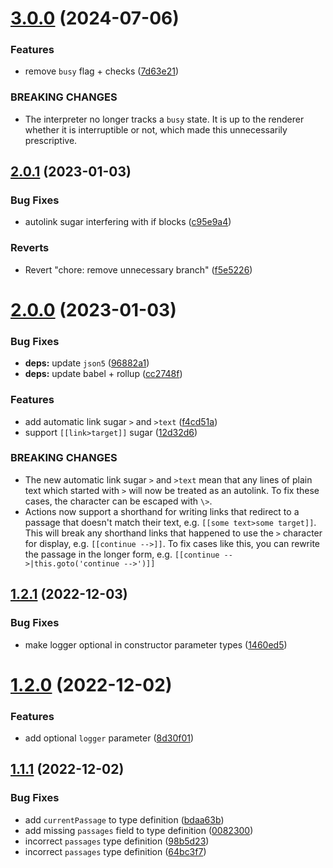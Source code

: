 # [3.0.0](https://github.com/seleb/strand/compare/v2.0.1...v3.0.0) (2024-07-06)


### Features

* remove `busy` flag + checks ([7d63e21](https://github.com/seleb/strand/commit/7d63e2183b7210aa2d4105928672689c5c4e866f))


### BREAKING CHANGES

* The interpreter no longer tracks a `busy` state. It is up to the renderer whether it is interruptible or not, which made this unnecessarily prescriptive.

## [2.0.1](https://github.com/seleb/strand/compare/v2.0.0...v2.0.1) (2023-01-03)


### Bug Fixes

* autolink sugar interfering with if blocks ([c95e9a4](https://github.com/seleb/strand/commit/c95e9a4c1108f1a558466dd07dcdcde0865cbc2f))


### Reverts

* Revert "chore: remove unnecessary branch" ([f5e5226](https://github.com/seleb/strand/commit/f5e5226bfb7310011b3ebdf2ce0462c5f79af7e3))

# [2.0.0](https://github.com/seleb/strand/compare/v1.2.1...v2.0.0) (2023-01-03)


### Bug Fixes

* **deps:** update `json5` ([96882a1](https://github.com/seleb/strand/commit/96882a1fbdb8cb74a2c2e7b7187214a945b6aff3))
* **deps:** update babel + rollup ([cc2748f](https://github.com/seleb/strand/commit/cc2748fc31db71c25d41c4f5f5f916de321d71d2))


### Features

* add automatic link sugar `>` and `>text` ([f4cd51a](https://github.com/seleb/strand/commit/f4cd51ac7a5a1be898ae5e5cc3d57e423256b01f))
* support `[[link>target]]` sugar ([12d32d6](https://github.com/seleb/strand/commit/12d32d6ba20b1c732eb4fbe63015b84fc3187971))


### BREAKING CHANGES

* The new automatic link sugar `>` and `>text` mean that any lines of plain text which started with `>` will now be treated as an autolink. To fix these cases, the character can be escaped with `\>`.
* Actions now support a shorthand for writing links that redirect to a passage that doesn't match their text, e.g. `[[some text>some target]]`. This will break any shorthand links that happened to use the `>` character for display, e.g. `[[continue -->]]`. To fix cases like this, you can rewrite the passage in the longer form, e.g. `[[continue -->|this.goto('continue -->')]]`

## [1.2.1](https://github.com/seleb/strand/compare/v1.2.0...v1.2.1) (2022-12-03)


### Bug Fixes

* make logger optional in constructor parameter types ([1460ed5](https://github.com/seleb/strand/commit/1460ed5ab0e34ff8ec981fef2035131c19b1b9e8))

# [1.2.0](https://github.com/seleb/strand/compare/v1.1.1...v1.2.0) (2022-12-02)


### Features

* add optional `logger` parameter ([8d30f01](https://github.com/seleb/strand/commit/8d30f01fdf33ab32392c4efd26e52b01a0bd8d37))

## [1.1.1](https://github.com/seleb/strand/compare/v1.1.0...v1.1.1) (2022-12-02)


### Bug Fixes

* add `currentPassage` to type definition ([bdaa63b](https://github.com/seleb/strand/commit/bdaa63b005ea8fb302dadb5c46e43528bc5c14fe))
* add missing `passages` field to type definition ([0082300](https://github.com/seleb/strand/commit/00823005f124f70e254e6f5326f7958ba23d2d10))
* incorrect `passages` type definition ([98b5d23](https://github.com/seleb/strand/commit/98b5d23dd35071394dcc711547c78e7054864d93))
* incorrect `passages` type definition ([64bc3f7](https://github.com/seleb/strand/commit/64bc3f7e7b8a5a29fe91ce536f36d80c62a395d9))
